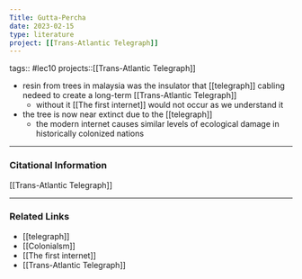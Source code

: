 ```yaml
---
Title: Gutta-Percha
date: 2023-02-15
type: literature
project: [[Trans-Atlantic Telegraph]] 
---
```

tags:: #lec10 
projects::[[Trans-Atlantic Telegraph]]


-   resin from trees in malaysia was the insulator that [[telegraph]] cabling nedeed to create a long-term [[Trans-Atlantic Telegraph]] 
	- without it [[The first internet]] would not occur as we understand it
- the tree is now near extinct due to the [[telegraph]]
	- the modern internet causes similar levels of ecological damage in historically colonized nations

---
### Citational Information

[[Trans-Atlantic Telegraph]]

---

### Related Links

- [[telegraph]]
- [[Colonialsm]]
- [[The first internet]]
- [[Trans-Atlantic Telegraph]]